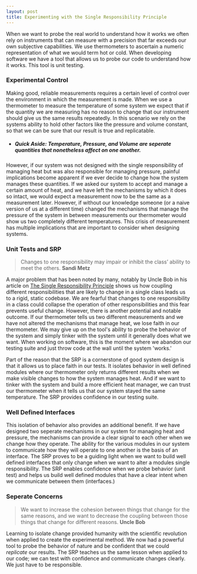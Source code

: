 ```yaml
---
layout: post
title: Experimenting with the Single Responsibility Principle
---
```


When we want to probe the real world to understand how it works we often rely on instruments that can measure with a precision that far exceeds our own subjective capabilities. We use thermometers to ascertain a numeric representation of what we would term hot or cold. When developing software we have a tool that allows us to probe our code to understand how it works. This tool is unit testing.

### Experimental Control

Making good, reliable measurements requires a certain level of control over the environment in which the measurement is made. When we use a thermometer to measure the temperature of some system we expect that if the quantity we are measuring has no reason to change that our instrument should give us the same results repeatedly. In this scenario we rely on the systems ability to hold other factors like the pressure and volume constant, so that we can be sure that our result is true and replicatable.

- ##### Quick Aside: Temperature, Pressure, and Volume are seperate quantities that nonetheless affect on one another.

However, if our system was not designed with the single responsibility of managing heat but was also responsible for managing pressure, painful implications become apparent if we ever decide to change how the system manages these quantities. If we asked our system to accept and manage a certain amount of heat, and we have left the mechanisms by which it does so intact, we would expect a measurement now to be the same as a measurement later. However, if without our knowledge someone (or a naive version of us at a different time) changed the mechanisms that manage the pressure of the system in between measurements our thermometer would show us two completely different temperatures. This crisis of measurement has multiple implications that are important to consider when designing systems.

### Unit Tests and SRP

>Changes to one responsibility may impair or inhibit the class’ ability to meet the others.
__Sandi Metz__

A major problem that has been noted by many, notably by Uncle Bob in his article on [The Single Responsibility Principle](https://8thlight.com/blog/uncle-bob/2014/05/08/SingleReponsibilityPrinciple.html) shows us how coupling different responsibilities that are likely to change in a single class leads us to a rigid, static codebase. We are fearful that changes to one responsibility in a class could collapse the operation of other responsibilities and this fear prevents useful change. However, there is another potential and notable outcome. If our thermometer tells us two different measurements and we have not altered the mechanisms that manage heat, we lose faith in our thermometer. We may give up on the tool's ability to probe the behavior of the system and simply tinker with the system until it generally does what we want. When working on software, this is the moment where we abandon our testing suite and just throw code at the wall until the system 'works.'  

Part of the reason that the SRP is a cornerstone of good system design is that it allows us to place faith in our tests. It isolates behavior in well defined modules where our thermometer only returns different results when we make visible changes to how the system manages heat. And if we want to tinker with the system and build a more efficient heat manager, we can trust our thermometer when it tells us that our system stayed the same temperature. The SRP provides confidence in our testing suite.

### Well Defined Interfaces

This isolation of behavior also provides an additional benefit. If we have designed two seperate mechanisms in our system for managing heat and pressure, the mechanisms can provide a clear signal to each other when we change how they operate. The ability for the various modules in our system to communicate how they will operate to one another is the basis of an interface. The SRP proves to be a guiding light when we want to build well defined interfaces that only change when we want to alter a modules single responsibility. The SRP enables confidence when we probe behavior (unit test) and helps us build well defined modules that have a clear intent when we communicate between them (interfaces.)

### Seperate Concerns

>We want to increase the cohesion between things that change for the same reasons, and we want to decrease the coupling between those things that change for different reasons.
__Uncle Bob__

Learning to isolate change provided humanity with the scientific revolution when applied to create the experimental method. We now had a powerful tool to probe the behavior of nature and be confident that we could _replicate_ our results. The SRP teaches us the same lesson when applied to our code; we can test with confidence and communicate changes clearly. We just have to be responsible.

